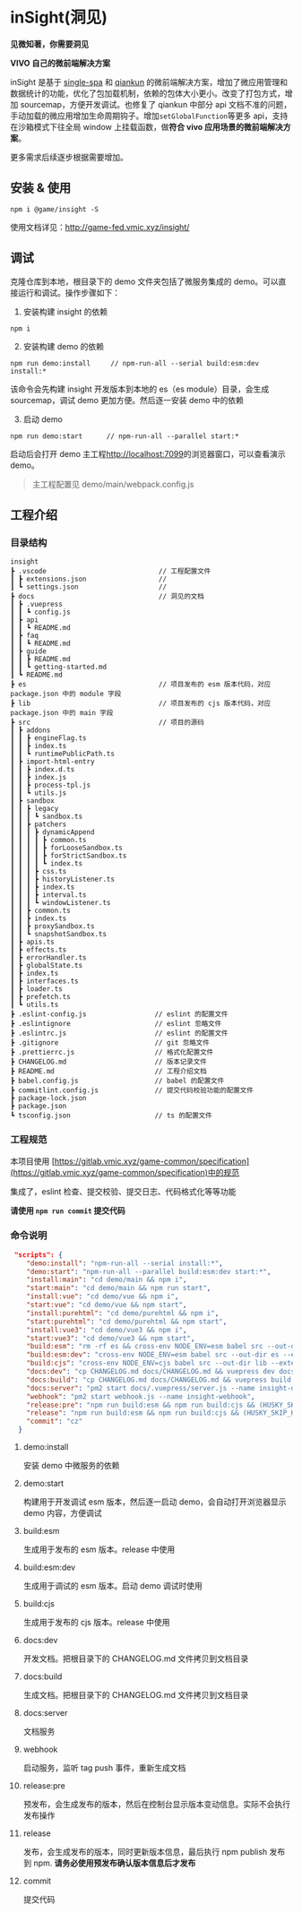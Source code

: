 # inSight(洞见)

**见微知著，你需要洞见**

**VIVO 自己的微前端解决方案**

inSight 是基于 [single-spa](https://github.com/CanopyTax/single-spa) 和 [qiankun](https://qiankun.umijs.org/zh) 的微前端解决方案，增加了微应用管理和数据统计的功能，优化了包加载机制，依赖的包体大小更小。改变了打包方式，增加 sourcemap，方便开发调试。也修复了 qiankun 中部分 api 文档不准的问题，手动加载的微应用增加生命周期钩子。增加`setGlobalFunction`等更多 api，支持在沙箱模式下往全局 window 上挂载函数，做**符合 vivo 应用场景的微前端解决方案**。

更多需求后续逐步根据需要增加。

## 安装 & 使用

```
npm i @game/insight -S
```

使用文档详见：http://game-fed.vmic.xyz/insight/

## 调试

克隆仓库到本地，根目录下的 demo 文件夹包括了微服务集成的 demo。可以直接运行和调试。操作步骤如下：

1. 安装构建 insight 的依赖

```
npm i
```

2. 安装构建 demo 的依赖

```
npm run demo:install     // npm-run-all --serial build:esm:dev install:*
```

该命令会先构建 insight 开发版本到本地的 es（es module）目录，会生成 sourcemap，调试 demo 更加方便。然后逐一安装 demo 中的依赖

3. 启动 demo

```
npm run demo:start      // npm-run-all --parallel start:*
```

启动后会打开 demo 主工程[http://localhost:7099](http://localhost:7099)的浏览器窗口，可以查看演示 demo。

> 主工程配置见 demo/main/webpack.config.js

## 工程介绍

### 目录结构

```
insight
┣ .vscode                            // 工程配置文件
┃ ┣ extensions.json                  //
┃ ┗ settings.json                    //
┣ docs                               // 洞见的文档
┃ ┣ .vuepress
┃ ┃ ┗ config.js
┃ ┣ api
┃ ┃ ┗ README.md
┃ ┣ faq
┃ ┃ ┗ README.md
┃ ┣ guide
┃ ┃ ┣ README.md
┃ ┃ ┗ getting-started.md
┃ ┗ README.md
┣ es                                 // 项目发布的 esm 版本代码，对应package.json 中的 module 字段
┣ lib                                // 项目发布的 cjs 版本代码，对应package.json 中的 main 字段
┣ src                                // 项目的源码
┃ ┣ addons
┃ ┃ ┣ engineFlag.ts
┃ ┃ ┣ index.ts
┃ ┃ ┗ runtimePublicPath.ts
┃ ┣ import-html-entry
┃ ┃ ┣ index.d.ts
┃ ┃ ┣ index.js
┃ ┃ ┣ process-tpl.js
┃ ┃ ┗ utils.js
┃ ┣ sandbox
┃ ┃ ┣ legacy
┃ ┃ ┃ ┗ sandbox.ts
┃ ┃ ┣ patchers
┃ ┃ ┃ ┣ dynamicAppend
┃ ┃ ┃ ┃ ┣ common.ts
┃ ┃ ┃ ┃ ┣ forLooseSandbox.ts
┃ ┃ ┃ ┃ ┣ forStrictSandbox.ts
┃ ┃ ┃ ┃ ┗ index.ts
┃ ┃ ┃ ┣ css.ts
┃ ┃ ┃ ┣ historyListener.ts
┃ ┃ ┃ ┣ index.ts
┃ ┃ ┃ ┣ interval.ts
┃ ┃ ┃ ┗ windowListener.ts
┃ ┃ ┣ common.ts
┃ ┃ ┣ index.ts
┃ ┃ ┣ proxySandbox.ts
┃ ┃ ┗ snapshotSandbox.ts
┃ ┣ apis.ts
┃ ┣ effects.ts
┃ ┣ errorHandler.ts
┃ ┣ globalState.ts
┃ ┣ index.ts
┃ ┣ interfaces.ts
┃ ┣ loader.ts
┃ ┣ prefetch.ts
┃ ┗ utils.ts
┣ .eslint-config.js                 // eslint 的配置文件
┣ .eslintignore                     // eslint 忽略文件
┣ .eslintrc.js                      // eslint 的配置文件
┣ .gitignore                        // git 忽略文件
┣ .prettierrc.js                    // 格式化配置文件
┣ CHANGELOG.md                      // 版本记录文件
┣ README.md                         // 工程介绍文档
┣ babel.config.js                   // babel 的配置文件
┣ commitlint.config.js              // 提交代码校验功能的配置文件
┣ package-lock.json
┣ package.json
┗ tsconfig.json                     // ts 的配置文件
```

### 工程规范

本项目使用 [https://gitlab.vmic.xyz/game-common/specification](https://gitlab.vmic.xyz/game-common/specification)中的规范

集成了，eslint 检查、提交校验、提交日志、代码格式化等等功能

**请使用 `npm run commit` 提交代码**

### 命令说明

```json
 "scripts": {
    "demo:install": "npm-run-all --serial install:*",
    "demo:start": "npm-run-all --parallel build:esm:dev start:*",
    "install:main": "cd demo/main && npm i",
    "start:main": "cd demo/main && npm run start",
    "install:vue": "cd demo/vue && npm i",
    "start:vue": "cd demo/vue && npm start",
    "install:purehtml": "cd demo/purehtml && npm i",
    "start:purehtml": "cd demo/purehtml && npm start",
    "install:vue3": "cd demo/vue3 && npm i",
    "start:vue3": "cd demo/vue3 && npm start",
    "build:esm": "rm -rf es && cross-env NODE_ENV=esm babel src --out-dir es --extensions .ts,.js && tsc",
    "build:esm:dev": "cross-env NODE_ENV=esm babel src --out-dir es --extensions .ts,.js --source-maps",
    "build:cjs": "cross-env NODE_ENV=cjs babel src --out-dir lib --extensions .ts,.js",
    "docs:dev": "cp CHANGELOG.md docs/CHANGELOG.md && vuepress dev docs",
    "docs:build": "cp CHANGELOG.md docs/CHANGELOG.md && vuepress build docs",
    "docs:server": "pm2 start docs/.vuepress/server.js --name insight-doc-server",
    "webhook": "pm2 start webhook.js --name insight-webhook",
    "release:pre": "npm run build:esm && npm run build:cjs && (HUSKY_SKIP_HOOKS=1 standard-version)",
    "release": "npm run build:esm && npm run build:cjs && (HUSKY_SKIP_HOOKS=1 standard-version  --dry-run=false) && npm publish",
    "commit": "cz"
  }
```

1. demo:install

   安装 demo 中微服务的依赖

2. demo:start

   构建用于开发调试 esm 版本，然后逐一启动 demo，会自动打开浏览器显示 demo 内容，方便调试

3. build:esm

   生成用于发布的 esm 版本。release 中使用

4. build:esm:dev

   生成用于调试的 esm 版本。启动 demo 调试时使用

5. build:cjs

   生成用于发布的 cjs 版本。release 中使用

6. docs:dev

   开发文档。把根目录下的 CHANGELOG.md 文件拷贝到文档目录

7. docs:build

   生成文档。把根目录下的 CHANGELOG.md 文件拷贝到文档目录

8. docs:server

   文档服务

9. webhook

   启动服务，监听 tag push 事件，重新生成文档

10. release:pre

    预发布，会生成发布的版本，然后在控制台显示版本变动信息。实际不会执行发布操作

11. release

    发布，会生成发布的版本，同时更新版本信息，最后执行 npm publish 发布到 npm. **请务必使用预发布确认版本信息后才发布**

12. commit

    提交代码
